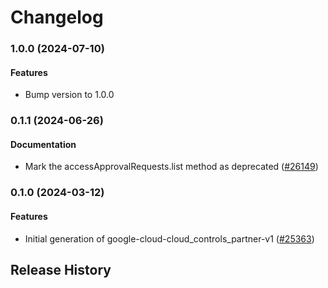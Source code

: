 # Changelog

### 1.0.0 (2024-07-10)

#### Features

* Bump version to 1.0.0 

### 0.1.1 (2024-06-26)

#### Documentation

* Mark the accessApprovalRequests.list method as deprecated ([#26149](https://github.com/googleapis/google-cloud-ruby/issues/26149)) 

### 0.1.0 (2024-03-12)

#### Features

* Initial generation of google-cloud-cloud_controls_partner-v1 ([#25363](https://github.com/googleapis/google-cloud-ruby/issues/25363)) 

## Release History
